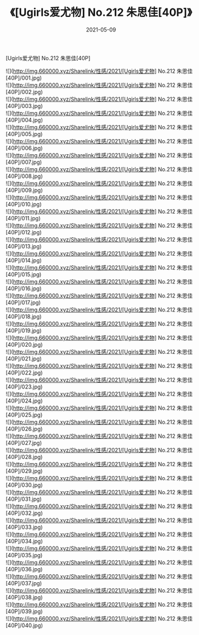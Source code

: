﻿---
layout: post
title:  《[Ugirls爱尤物] No.212 朱思佳[40P]》
date:   2021-05-09
img: http://img.660000.xyz/Sharelink/性感/2021/[Ugirls爱尤物] No.212 朱思佳[40P]/000.jpg
categories: [美女, 清纯, 唯美]
---

[Ugirls爱尤物] No.212 朱思佳[40P]

  ![](http://img.660000.xyz/Sharelink/性感/2021/[Ugirls爱尤物] No.212 朱思佳[40P]/001.jpg) <br> ![](http://img.660000.xyz/Sharelink/性感/2021/[Ugirls爱尤物] No.212 朱思佳[40P]/002.jpg) <br> ![](http://img.660000.xyz/Sharelink/性感/2021/[Ugirls爱尤物] No.212 朱思佳[40P]/003.jpg) <br> ![](http://img.660000.xyz/Sharelink/性感/2021/[Ugirls爱尤物] No.212 朱思佳[40P]/004.jpg) <br> ![](http://img.660000.xyz/Sharelink/性感/2021/[Ugirls爱尤物] No.212 朱思佳[40P]/005.jpg) <br> ![](http://img.660000.xyz/Sharelink/性感/2021/[Ugirls爱尤物] No.212 朱思佳[40P]/006.jpg) <br> ![](http://img.660000.xyz/Sharelink/性感/2021/[Ugirls爱尤物] No.212 朱思佳[40P]/007.jpg) <br> ![](http://img.660000.xyz/Sharelink/性感/2021/[Ugirls爱尤物] No.212 朱思佳[40P]/008.jpg) <br> ![](http://img.660000.xyz/Sharelink/性感/2021/[Ugirls爱尤物] No.212 朱思佳[40P]/009.jpg) <br> ![](http://img.660000.xyz/Sharelink/性感/2021/[Ugirls爱尤物] No.212 朱思佳[40P]/010.jpg) <br> ![](http://img.660000.xyz/Sharelink/性感/2021/[Ugirls爱尤物] No.212 朱思佳[40P]/011.jpg) <br> ![](http://img.660000.xyz/Sharelink/性感/2021/[Ugirls爱尤物] No.212 朱思佳[40P]/012.jpg) <br> ![](http://img.660000.xyz/Sharelink/性感/2021/[Ugirls爱尤物] No.212 朱思佳[40P]/013.jpg) <br> ![](http://img.660000.xyz/Sharelink/性感/2021/[Ugirls爱尤物] No.212 朱思佳[40P]/014.jpg) <br> ![](http://img.660000.xyz/Sharelink/性感/2021/[Ugirls爱尤物] No.212 朱思佳[40P]/015.jpg) <br> ![](http://img.660000.xyz/Sharelink/性感/2021/[Ugirls爱尤物] No.212 朱思佳[40P]/016.jpg) <br> ![](http://img.660000.xyz/Sharelink/性感/2021/[Ugirls爱尤物] No.212 朱思佳[40P]/017.jpg) <br> ![](http://img.660000.xyz/Sharelink/性感/2021/[Ugirls爱尤物] No.212 朱思佳[40P]/018.jpg) <br> ![](http://img.660000.xyz/Sharelink/性感/2021/[Ugirls爱尤物] No.212 朱思佳[40P]/019.jpg) <br> ![](http://img.660000.xyz/Sharelink/性感/2021/[Ugirls爱尤物] No.212 朱思佳[40P]/020.jpg) <br> ![](http://img.660000.xyz/Sharelink/性感/2021/[Ugirls爱尤物] No.212 朱思佳[40P]/021.jpg) <br> ![](http://img.660000.xyz/Sharelink/性感/2021/[Ugirls爱尤物] No.212 朱思佳[40P]/022.jpg) <br> ![](http://img.660000.xyz/Sharelink/性感/2021/[Ugirls爱尤物] No.212 朱思佳[40P]/023.jpg) <br> ![](http://img.660000.xyz/Sharelink/性感/2021/[Ugirls爱尤物] No.212 朱思佳[40P]/024.jpg) <br> ![](http://img.660000.xyz/Sharelink/性感/2021/[Ugirls爱尤物] No.212 朱思佳[40P]/025.jpg) <br> ![](http://img.660000.xyz/Sharelink/性感/2021/[Ugirls爱尤物] No.212 朱思佳[40P]/026.jpg) <br> ![](http://img.660000.xyz/Sharelink/性感/2021/[Ugirls爱尤物] No.212 朱思佳[40P]/027.jpg) <br> ![](http://img.660000.xyz/Sharelink/性感/2021/[Ugirls爱尤物] No.212 朱思佳[40P]/028.jpg) <br> ![](http://img.660000.xyz/Sharelink/性感/2021/[Ugirls爱尤物] No.212 朱思佳[40P]/029.jpg) <br> ![](http://img.660000.xyz/Sharelink/性感/2021/[Ugirls爱尤物] No.212 朱思佳[40P]/030.jpg) <br> ![](http://img.660000.xyz/Sharelink/性感/2021/[Ugirls爱尤物] No.212 朱思佳[40P]/031.jpg) <br> ![](http://img.660000.xyz/Sharelink/性感/2021/[Ugirls爱尤物] No.212 朱思佳[40P]/032.jpg) <br> ![](http://img.660000.xyz/Sharelink/性感/2021/[Ugirls爱尤物] No.212 朱思佳[40P]/033.jpg) <br> ![](http://img.660000.xyz/Sharelink/性感/2021/[Ugirls爱尤物] No.212 朱思佳[40P]/034.jpg) <br> ![](http://img.660000.xyz/Sharelink/性感/2021/[Ugirls爱尤物] No.212 朱思佳[40P]/035.jpg) <br> ![](http://img.660000.xyz/Sharelink/性感/2021/[Ugirls爱尤物] No.212 朱思佳[40P]/036.jpg) <br> ![](http://img.660000.xyz/Sharelink/性感/2021/[Ugirls爱尤物] No.212 朱思佳[40P]/037.jpg) <br> ![](http://img.660000.xyz/Sharelink/性感/2021/[Ugirls爱尤物] No.212 朱思佳[40P]/038.jpg) <br> ![](http://img.660000.xyz/Sharelink/性感/2021/[Ugirls爱尤物] No.212 朱思佳[40P]/039.jpg) <br> ![](http://img.660000.xyz/Sharelink/性感/2021/[Ugirls爱尤物] No.212 朱思佳[40P]/040.jpg) <br>